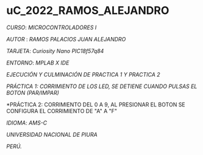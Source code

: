 # uC_2022_RAMOS_ALEJANDRO

*CURSO*: *MICROCONTROLADORES I*

*AUTOR* : *RAMOS PALACIOS JUAN ALEJANDRO*

*TARJETA*: *Curiosity Nano PIC18f57q84*

*ENTORNO*: *MPLAB X IDE*

*EJECUCIÓN Y CULMINACIÓN DE PRACTICA 1 Y PRACTICA 2*

*PRÁCTICA 1: CORRIMIENTO DE LOS LED, SE DETIENE CUANDO PULSAS EL BOTON (PAR/IMPAR)*

*PRÁCTICA 2: CORRIMIENTO DEL 0 A 9, AL PRESIONAR EL BOTON SE CONFIGURA EL CORRIMIENTO DE "A" A "F"


*IDIOMA*: *AMS-C*

*UNIVERSIDAD NACIONAL DE PIURA*

*PERÚ.*
